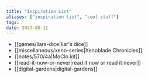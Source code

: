 ```yaml
---
title: "Inspiration List"
aliases: ["inspiration list", "cool stuff"]
tags:
date: 2023-08-11
---
```


- [[games/liars-dice|liar's dice]]
- [[miscellaneous/xeno-series|Xenoblade Chronicles]]
- [[notes/570/4a|MoClo kit]]
- [[read-it-now-or-never|read it now or read it never]]
- [[digital-gardens|digital-gardens]]